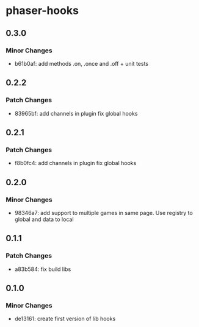 # phaser-hooks

## 0.3.0

### Minor Changes

- b61b0af: add methods .on, .once and .off + unit tests

## 0.2.2

### Patch Changes

- 83965bf: add channels in plugin
  fix global hooks

## 0.2.1

### Patch Changes

- f8b0fc4: add channels in plugin
  fix global hooks

## 0.2.0

### Minor Changes

- 98346a7: add support to multiple games in same page. Use registry to global and data to local

## 0.1.1

### Patch Changes

- a83b584: fix build libs

## 0.1.0

### Minor Changes

- de13161: create first version of lib hooks
